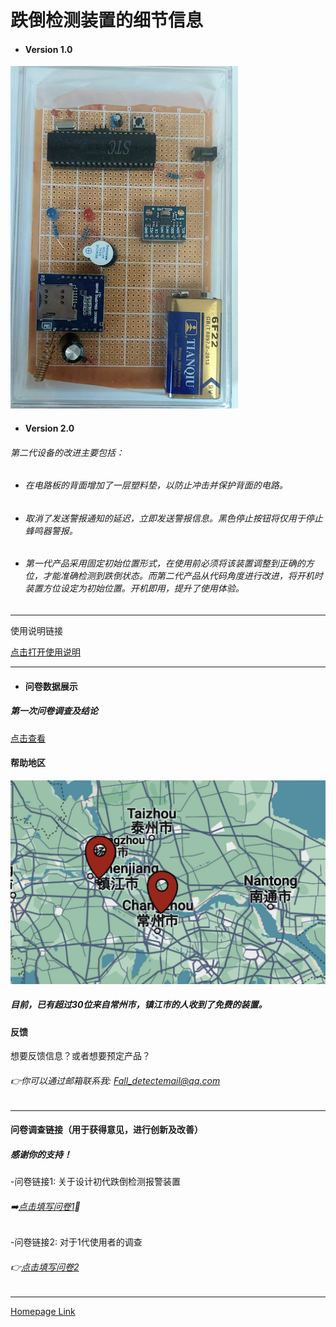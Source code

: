 
# 跌倒检测装置的细节信息

- #### Version 1.0
 
![DATA](DEV.png)    


- #### Version 2.0
###### 第二代设备的改进主要包括：

- ###### 在电路板的背面增加了一层塑料垫，以防止冲击并保护背面的电路。
- ###### 取消了发送警报通知的延迟，立即发送警报信息。黑色停止按钮将仅用于停止蜂鸣器警报。
- ###### 第一代产品采用固定初始位置形式，在使用前必须将该装置调整到正确的方位，才能准确检测到跌倒状态。而第二代产品从代码角度进行改进，将开机时装置方位设定为初始位置。开机即用，提升了使用体验。
---

使用说明链接

[点击打开使用说明](https://esperaa.github.io/WebextensionforAutome-/)

---


- #### 问卷数据展示

##### 第一次问卷调查及结论
[点击查看](https://esperaa.github.io/Datacollection/)




  
#### 帮助地区
![MAP](MAP3.png)

##### 目前，已有超过30位来自常州市，镇江市的人收到了免费的装置。

#### 反馈
想要反馈信息？或者想要预定产品？
###### 👉你可以通过邮箱联系我: Fall_detectemail@qq.com
---
#### 问卷调查链接（用于获得意见，进行创新及改善）
##### 感谢你的支持！

-问卷链接1: 关于设计初代跌倒检测报警装置
###### ➡️[点击填写问卷1](https://v.wjx.cn/vm/Q2Frjo2.aspx#)📝

-问卷链接2: 对于1代使用者的调查
###### 👉[点击填写问卷2](https://www.wjx.cn/vm/Q72F9Z0.aspx# )

---
[Homepage Link](esperaa.github.io/meaidevice/)



